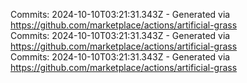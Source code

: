 Commits: 2024-10-10T03:21:31.343Z - Generated via https://github.com/marketplace/actions/artificial-grass
<br>
Commits: 2024-10-10T03:21:31.343Z - Generated via https://github.com/marketplace/actions/artificial-grass
<br>
Commits: 2024-10-10T03:21:31.343Z - Generated via https://github.com/marketplace/actions/artificial-grass
<br>
